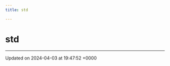 ```yaml
---
title: std

---
```


# std








-------------------------------

Updated on 2024-04-03 at 19:47:52 +0000
